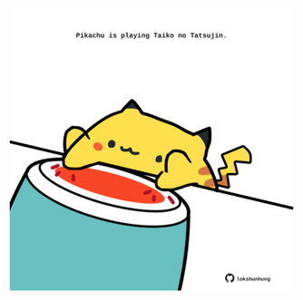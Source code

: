 <!-- built at 07/05/2024, 24:01:12 UTC -->
<p align="center">
  <img width="500" height="500" src="./ReadmeImage.svg">
</p>
